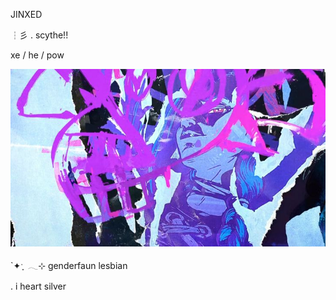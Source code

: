 JINXED

 ┆彡 . scythe!!

xe / he / pow

 ![alt text](0f579d77acfee2e3cf28ddfc4cf0586d.jpg)

 `✦ˑ ִֶ 𓂃⊹ genderfaun lesbian

.   i heart silver

         
   
